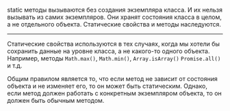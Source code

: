 static методы вызываются без создания экземпляра класса. И их нельзя вызывать из самих экземпляров. Они хранят состояния класса в целом, а не отдельного объекта. Статические свойства и методы наследуются.

--------------------------------------

Статические свойства используются в тех случаях, когда мы хотели бы сохранить данные на уровне класса, а не какого-то одного объекта.
Например, методы `Math.max()`, `Math.min()`, `Array.isArray()` `Promise.all()` и т.д.

Общим правилом является то, что если метод не зависит от состояния объекта и не изменяет его, то он может быть статическим. Однако, если метод должен работать с конкретным экземпляром объекта, то он должен быть обычным методом.


